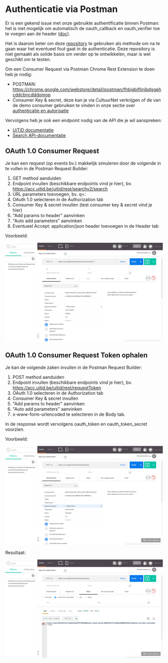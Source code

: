 ---
---

# Authenticatie via Postman

Er is een gekend issue met onze gebruikte authentificatie binnen Postman: het is niet mogelijk om automatisch de oauth_callback en oauth_verifier toe te voegen aan de header ([doc](https://github.com/postmanlabs/postman-app-support/issues/283)).

Het is daarom beter om deze [repository](https://github.com/cultuurnet/php-oauth-example) te gebruiken als methode om na te gaan waar het eventueel fout gaat in de authenticatie. Deze repository is niet gemaakt als solide basis om verder op te ontwikkelen, maar is wel geschikt om te testen.

Om een Consumer Request via Postman Chrome Rest Extension te doen heb je nodig:

* POSTMAN: https://chrome.google.com/webstore/detail/postman/fhbjgbiflinjbdggehcddcbncdddomop
* Consumer Key & secret, deze kan je via CultuurNet verkrijgen of de van de demo consumer gebruiken te vinden in onze sectie over [authenticatie en autorisatie](http://documentatie.uitdatabank.be/content/uitid/latest/index.html)

Vervolgens heb je ook een endpoint nodig van de API die je wil aanspreken:

* [UiTiD documentatie](http://tools.uitdatabank.be/docs/functionaliteiten)
* [Search API-documentatie](http://documentatie.uitdatabank.be/content/search_api/latest/index.html)

## OAuth 1.0 Consumer Request

Je kan een request (op events bv.) makkelijk simuleren door de volgende in te vullen in de Postman Request Builder:

1. GET method aanduiden
2. Endpoint invullen (beschikbare endpoints vind je hier), bv. https://acc.uitid.be/uitid/rest/searchv2/search
3. URL parameters toevoegen, bv. q=*:*
4. OAuth 1.0 selecteren in de Authorization tab
5. Consumer Key & secret invullen (test consumer key & secret vind je hier)
6. "Add params to header" aanvinken
7. "Auto add parameters" aanvinken
8. Eventueel Accept: application/json header toevoegen in de Header tab


Voorbeeld:

![Postman Consumer Request](/img/postman-consumer-request.png "Postman Consumer Request")

## OAuth 1.0 Consumer Request Token ophalen

Je kan de volgende zaken invullen in de Postman Request Builder:

1. POST method aanduiden
2. Endpoint invullen (beschikbare endpoints vind je hier), bv. https://acc.uitid.be/uitid/rest/requestToken
3. OAuth 1.0 selecteren in de Authorization tab
4. Consumer Key & secret invullen
5. "Add params to header" aanvinken
6. "Auto add parameters" aanvinken
7. x-www-form-urlencoded te selecteren in de Body tab.

In de response wordt vervolgens oauth_token en oauth_token_secret voorzien.

Voorbeeld:

![Postman Consumer Request Token](/img/postman-request-token1.png "Postman Consumer Request Token")

Resultaat:

![Postman Consumer Request Token Result](/img/postman-request-token-result.png "Postman Consumer Request Token Result")
